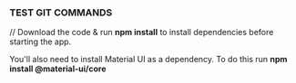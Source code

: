 ### TEST GIT COMMANDS

//
Download the code & run **npm install** to install dependencies before starting the app.

You'll also need to install Material UI as a dependency. To do this run **npm install @material-ui/core**
